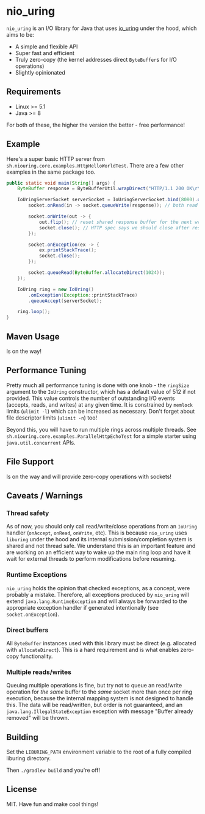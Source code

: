 # nio_uring

`nio_uring` is an I/O library for Java that uses [io_uring](https://en.wikipedia.org/wiki/Io_uring) under the hood, which aims to be:

* A simple and flexible API
* Super fast and efficient
* Truly zero-copy (the kernel addresses direct `ByteBuffer`s for I/O operations)
* Slightly opinionated

## Requirements
* Linux >= 5.1
* Java >= 8

For both of these, the higher the version the better - free performance!

## Example

Here's a super basic HTTP server from `sh.niouring.core.examples.HttpHelloWorldTest`. There are a few other examples in the same package too.

```java
public static void main(String[] args) {
    ByteBuffer response = ByteBufferUtil.wrapDirect("HTTP/1.1 200 OK\r\n\r\nHello, world!");

    IoUringServerSocket serverSocket = IoUringServerSocket.bind(8080).onAccept(socket -> {
        socket.onRead(in -> socket.queueWrite(response)); // both read and write are zero-copy

        socket.onWrite(out -> {
            out.flip(); // reset shared response buffer for the next write
            socket.close(); // HTTP spec says we should close after responding
        });

        socket.onException(ex -> {
            ex.printStackTrace();
            socket.close();
        });

        socket.queueRead(ByteBuffer.allocateDirect(1024));
    });

    IoUring ring = new IoUring()
        .onException(Exception::printStackTrace)
        .queueAccept(serverSocket);

    ring.loop();
}
```

## Maven Usage

Is on the way!

## Performance Tuning

Pretty much all performance tuning is done with one knob - the `ringSize` argument to the `IoUring` constructor, which has a default value of 512 if not provided. This value controls the number of outstanding I/O events (accepts, reads, and writes) at any given time. It is constrained by `memlock` limits (`ulimit -l`) which can be increased as necessary. Don't forget about file descriptor limits (`ulimit -n`) too!

Beyond this, you will have to run multiple rings across multiple threads. See `sh.niouring.core.examples.ParallelHttpEchoTest` for a simple starter using `java.util.concurrent` APIs.

## File Support

Is on the way and will provide zero-copy operations with sockets!

## Caveats / Warnings

### Thread safety

As of now, you should only call read/write/close operations from an `IoUring` handler (`onAccept`, `onRead`, `onWrite`, etc). This is because `nio_uring` uses `liburing` under the hood and its internal submission/completion system is shared and not thread safe. We understand this is an important feature and are working on an efficient way to wake up the main ring loop and have it wait for external threads to perform modifications before resuming.

### Runtime Exceptions

`nio_uring` holds the opinion that checked exceptions, as a concept, were probably a mistake. Therefore, all exceptions produced by `nio_uring` will extend `java.lang.RuntimeException` and will always be forwarded to the appropriate exception handler if generated intentionally (see `socket.onException`).

### Direct buffers

All `ByteBuffer` instances used with this library must be direct (e.g. allocated with `allocateDirect`). This is a hard requirement and is what enables zero-copy functionality.

### Multiple reads/writes
Queuing multiple operations is fine, but try not to queue an read/write operation for _the same_ buffer to the _same_ socket more than once per ring execution, because the internal mapping system is not designed to handle this. The data will be read/written, but order is not guaranteed, and an `java.lang.IllegalStateException` exception with message "Buffer already removed" will be thrown.

## Building

Set the `LIBURING_PATH` environment variable to the root of a fully compiled liburing directory.

Then `./gradlew build` and you're off!

## License

MIT. Have fun and make cool things!
